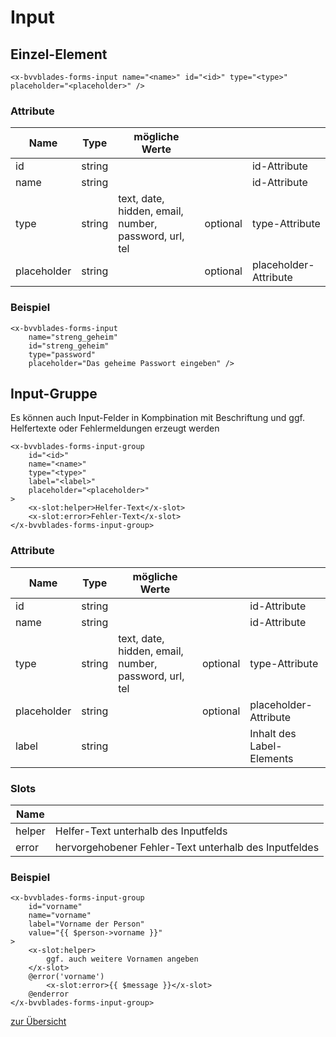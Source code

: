# Input

## Einzel-Element
    
    <x-bvvblades-forms-input name="<name>" id="<id>" type="<type>" placeholder="<placeholder>" />

### Attribute

| Name        | Type   | mögliche Werte                                        |          |                       |
| ----------- | ------ | ----------------------------------------------------- | -------- | --------------------- |
| id          | string |                                                       |          | id-Attribute          |
| name        | string |                                                       |          | id-Attribute          |
| type        | string | text, date, hidden, email, number, password, url, tel | optional | type-Attribute        |
| placeholder | string |                                                       | optional | placeholder-Attribute |

### Beispiel

    <x-bvvblades-forms-input 
        name="streng_geheim" 
        id="streng_geheim" 
        type="password" 
        placeholder="Das geheime Passwort eingeben" />

## Input-Gruppe

Es können auch Input-Felder in Kompbination mit Beschriftung und ggf. Helfertexte oder Fehlermeldungen erzeugt werden
    
    <x-bvvblades-forms-input-group 
        id="<id>" 
        name="<name>" 
        type="<type>" 
        label="<label>" 
        placeholder="<placeholder>"
    >
        <x-slot:helper>Helfer-Text</x-slot>
        <x-slot:error>Fehler-Text</x-slot>
    </x-bvvblades-forms-input-group>

### Attribute

| Name        | Type   | mögliche Werte                                        |          |                           |
| ----------- | ------ | ----------------------------------------------------- | -------- | ------------------------- |
| id          | string |                                                       |          | id-Attribute              |
| name        | string |                                                       |          | id-Attribute              |
| type        | string | text, date, hidden, email, number, password, url, tel | optional | type-Attribute            |
| placeholder | string |                                                       | optional | placeholder-Attribute     |
| label       | string |                                                       |          | Inhalt des Label-Elements |

### Slots

| Name   |                                                       |
| ------ | ----------------------------------------------------- |
| helper | Helfer-Text unterhalb des Inputfelds                  |
| error  | hervorgehobener Fehler-Text unterhalb des Inputfeldes |

### Beispiel

    <x-bvvblades-forms-input-group 
        id="vorname" 
        name="vorname" 
        label="Vorname der Person"
        value="{{ $person->vorname }}"
    >
        <x-slot:helper>
            ggf. auch weitere Vornamen angeben
        </x-slot>
        @error('vorname')
            <x-slot:error>{{ $message }}</x-slot>
        @enderror
    </x-bvvblades-forms-input-group>


[zur Übersicht](../../README.md)